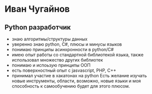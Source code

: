

<!--
**hed0xakep/hed0xakep** is a ✨ _special_ ✨ repository because its `README.md` (this file) appears on your GitHub profile.

Here are some ideas to get you started:

- 🔭 I’m currently working on ...
- 🌱 I’m currently learning ...
- 👯 I’m looking to collaborate on ...
- 🤔 I’m looking for help with ...
- 💬 Ask me about ...
- 📫 How to reach me: ...
- 😄 Pronouns: ...
- ⚡ Fun fact: ...
-->
# Иван Чугайнов
## Python разработчик
- знаю алгоритмы/структуры данных
- уверенно знаю python, C#, плюсы и минусы языков
- понимаю принципы асинхронности в python/C#
- имею опыт работы со стандартной библиотекой языка, также использовал множество других библиотек
- понимаю и испоьзую принципы ООП  
- есть поверхностный опыт с jasvascript, PHP, C++
- принимал участие в хакатонах на python
Есть желание изучать новые инструменты, области, возможно, новые языки и моя способность к самообучению будет для этого плюсом. 
